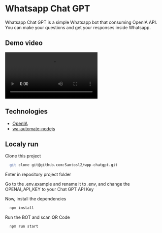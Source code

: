# Whatsapp Chat GPT

Whatsapp Chat GPT is a simple Whatsapp bot that consuming OpenIA API. You can make your questions and get your responses inside Whatsapp.

## Demo video

![Exemple Video](https://i.imgur.com/AnJAWqq.mp4)

## Technologies

- [OpenIA](https://beta.openai.com/)
- [wa-automate-nodejs](https://github.com/open-wa/wa-automate-nodejs)

## Localy run

Clone this project

```bash
  git clone git@github.com:Santosl2/wpp-chatgpt.git
```

Enter in repository project folder

Go to the .env.example and rename it to .env, and change the OPENAI_API_KEY to your Chat GPT API Key

Now, install the dependencies

```bash
  npm install
```

Run the BOT and scan QR Code

```bash
  npm run start
```
